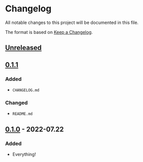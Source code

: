 # Changelog

All notable changes to this project will be documented in this file.

The format is based on [Keep a
Changelog](https://keepachangelog.com/en/1.0.0/).

## [Unreleased]

## [0.1.1]
### Added
- `CHANGELOG.md`

### Changed
- `README.md`

## [0.1.0] - 2022-07.22
### Added
- Everything!

[Unreleased]: https://github.com/thezitrox/floodpipe/compare/v0.1.x...HEAD
[0.1.1]: https://github.com/TheZitroX/floodpipe/releases/tag/v0.1.x
[0.1.0]: https://github.com/TheZitroX/floodpipe/releases/tag/v0.1.0